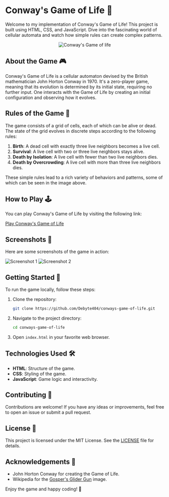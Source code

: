 # Conway's Game of Life 🌱

Welcome to my implementation of Conway's Game of Life! This project is built using HTML, CSS, and JavaScript. Dive into the fascinating world of cellular automata and watch how simple rules can create complex patterns.

<div align=center>
  <img src="https://upload.wikimedia.org/wikipedia/commons/e/e5/Gospers_glider_gun.gif" alt="Conway's Game of life">
</div>

## About the Game 🎮

Conway's Game of Life is a cellular automaton devised by the British mathematician John Horton Conway in 1970. It's a zero-player game, meaning that its evolution is determined by its initial state, requiring no further input. One interacts with the Game of Life by creating an initial configuration and observing how it evolves.

## Rules of the Game 📜

The game consists of a grid of cells, each of which can be alive or dead. The state of the grid evolves in discrete steps according to the following rules:

1. **Birth**: A dead cell with exactly three live neighbors becomes a live cell.
2. **Survival**: A live cell with two or three live neighbors stays alive.
3. **Death by Isolation**: A live cell with fewer than two live neighbors dies.
4. **Death by Overcrowding**: A live cell with more than three live neighbors dies.

These simple rules lead to a rich variety of behaviors and patterns, some of which can be seen in the image above.

## How to Play 🕹️

You can play Conway's Game of Life by visiting the following link:

[Play Conway's Game of Life](http://www.example.com)

## Screenshots 📸

Here are some screenshots of the game in action:

![Screenshot 1](https://via.placeholder.com/400x300)
![Screenshot 2](https://via.placeholder.com/400x300)

## Getting Started 🚀

To run the game locally, follow these steps:

1. Clone the repository:
    ```bash
    git clone https://github.com/Debyte404/conways-game-of-life.git
    ```
2. Navigate to the project directory:
    ```bash
    cd conways-game-of-life
    ```
3. Open `index.html` in your favorite web browser.

## Technologies Used 🛠️

- **HTML**: Structure of the game.
- **CSS**: Styling of the game.
- **JavaScript**: Game logic and interactivity.

## Contributing 🤝

Contributions are welcome! If you have any ideas or improvements, feel free to open an issue or submit a pull request.

## License 📄

This project is licensed under the MIT License. See the [LICENSE](LICENSE) file for details.

## Acknowledgements 🙏

- John Horton Conway for creating the Game of Life.
- Wikipedia for the [Gosper's Glider Gun](https://en.wikipedia.org/wiki/File:Gospers_glider_gun.gif) image.

Enjoy the game and happy coding! 🎉

